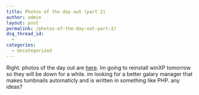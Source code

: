 ```yaml
---
title: Photos of the day out (part 2)
author: admin
layout: post
permalink: /photos-of-the-day-out-part-2/
dsq_thread_id:
  - 
categories:
  - Uncategorized
---
```

Right. photos of the day out are [here][1]. Im going to reinstall winXP tomorrow so they will be down for a while. im looking for a better galary manager that makes tumbnails automaticly and is written in something like PHP. any ideas?

 [1]: http://www.lotas-smartman.net:8080/photos/dayout-20030726/?view=jpgthumb.hts